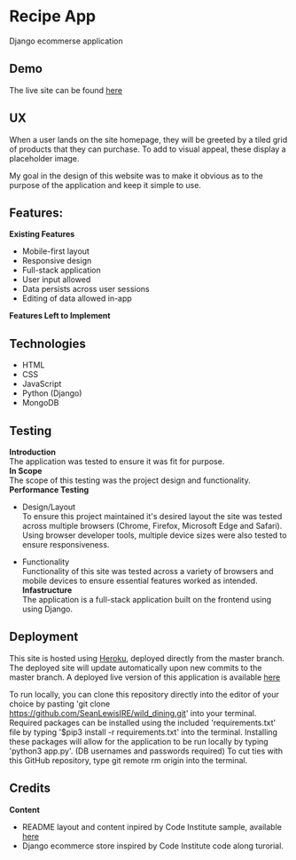 # Recipe App
Django ecommerse application 

## Demo
The live site can be found [here](https://wild-dining.herokuapp.com/)

## UX
When a user lands on the site homepage, they will be greeted by a tiled grid of products that they can purchase. To add to visual appeal, these display a placeholder image. 

My goal in the design of this website was to make it obvious as to the purpose of the application and keep it simple to use. 

## Features:

**Existing Features** 

  * Mobile-first layout
  * Responsive design
  * Full-stack application
  * User input allowed
  * Data persists across user sessions
  * Editing of data allowed in-app

**Features Left to Implement**

## Technologies
* HTML
* CSS
* JavaScript
* Python (Django)
* MongoDB

## Testing

**Introduction**\
The application was tested to ensure it was fit for purpose.\
**In Scope** \
The scope of this testing was the project design and functionality.\
**Performance Testing**
* Design/Layout\
To ensure this project maintained it's desired layout the site was tested across multiple browsers (Chrome, Firefox, Microsoft Edge and Safari). 
Using browser developer tools, multiple device sizes were also tested to ensure responsiveness.

* Functionality\
Functionality of this site was tested across a variety of browsers and mobile devices to ensure essential features worked as intended.\
**Infastructure**\
The application is a full-stack application built on the frontend using using Django. 
## Deployment

This site is hosted using [Heroku](https://www.heroku.com/), deployed directly from the master branch. The deployed site will update automatically upon new commits to the master branch.
A deployed live version of this application is available [here](https://wild-dining.herokuapp.com/)

To run locally, you can clone this repository directly into the editor of your choice by pasting 'git clone https://github.com/SeanLewisIRE/wild_dining.git'  into your terminal. 
Required packages can be installed using the included 'requirements.txt' file by typing '$pip3 install -r requirements.txt' into the terminal. Installing these packages will allow for the application to be run locally by typing 'python3 app.py'. (DB usernames and passwords required)
To cut ties with this GitHub repository, type git remote rm origin into the terminal.

## Credits

**Content**
* README layout and content inpired by Code Institute sample, available [here](https://github.com/Code-Institute-Solutions/StudentExampleProjectGradeFive)
* Django ecommerce store inspired by Code Institute code along turorial.
